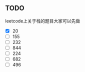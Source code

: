 ## TODO

leetcode上关于栈的题目大家可以先做

- [x] 20
- [ ] 155
- [ ] 232
- [ ] 844
- [ ] 224
- [ ] 682
- [ ] 496